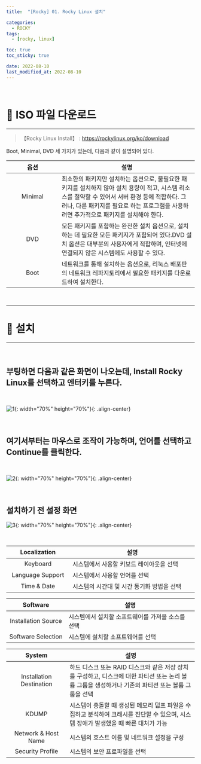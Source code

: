 ```yaml
---
title:  "[Rocky] 01. Rocky Linux 설치" 

categories:
  - ROCKY
tags:
  - [rocky, linux]

toc: true
toc_sticky: true

date: 2022-08-10
last_modified_at: 2022-08-10
---
```

<br>

# 🔔 ISO 파일 다운로드 
---

<style>
table {
    font-size: 12pt;
}
table th:first-of-type {
    width: 5%;
}
table th:nth-of-type(2) {
    width: 20%;
}
table th:nth-of-type(3) {
    width: 50%;
}
table th:nth-of-type(4) {
    width: 30%;
} 
big { 
    font-size: 25px 
}
</style>

> 【Rocky Linux Install】 : <https://rockylinux.org/ko/download>



Boot, Minimal, DVD 세 가지가 있는데, 다음과 같이 설명되어 있다.



|옵션|설명|
|:---:|---|
|Minimal|최소한의 패키지만 설치하는 옵션으로, 불필요한 패키지를 설치하지 않아 설치 용량이 적고, 시스템 리소스를 절약할 수 있어서 서버 환경 등에 적합하다. 그러나, 다른 패키지를 필요로 하는 프로그램을 사용하려면 추가적으로 패키지를 설치해야 한다.|
|DVD|모든 패키지를 포함하는 완전한 설치 옵션으로, 설치하는 데 필요한 모든 패키지가 포함되어 있다.DVD 설치 옵션은 대부분의 사용자에게 적합하며, 인터넷에 연결되지 않은 시스템에도 사용할 수 있다. | 
|Boot|네트워크를 통해 설치하는 옵션으로, 리눅스 배포판의 네트워크 레파지토리에서 필요한 패키지를 다운로드하여 설치한다.|

<br>

---

# 🔔 설치
---

<br>

## 부팅하면 다음과 같은 화면이 나오는데, Install Rocky Linux를 선택하고 엔터키를 누른다.

<br>

![1](https://user-images.githubusercontent.com/42735894/231513467-680e35a5-1430-4dea-8b07-11bfcff82ccb.png){: width="70%" height="70%"}{: .align-center}

<br>

## 여기서부터는 마우스로 조작이 가능하며, 언어를 선택하고 Continue를 클릭한다.

<br>

![2](https://user-images.githubusercontent.com/42735894/231514452-290b5fdc-3b80-436f-9bc6-76f8ea4232dd.png){: width="70%" height="70%"}{: .align-center}

<br>

## 설치하기 전 설정 화면

![3](https://user-images.githubusercontent.com/42735894/231517078-87318024-b8f5-4aad-b5dd-4d4fc703e4c0.png){: width="70%" height="70%"}{: .align-center}


<br>

|Localization|설명|
|:---:|---|
|Keyboard|시스템에서 사용할 키보드 레이아웃을 선택|
|Language Support|시스템에서 사용할 언어를 선택|
|Time & Date|시스템의 시간대 및 시간 동기화 방법을 선택|


|Software|설명|
|:---:|---|
|Installation Source|시스템에서 설치할 소프트웨어를 가져올 소스를 선택|
|Software Selection|시스템에 설치할 소프트웨어를 선택|


|System|설명|
|:---:|---|
|Installation Destination|하드 디스크 또는 RAID 디스크와 같은 저장 장치를 구성하고, 디스크에 대한 파티션 또는 논리 볼륨 그룹을 생성하거나 기존의 파티션 또는 볼륨 그룹을 선택|
|KDUMP|시스템이 충돌할 때 생성된 메모리 덤프 파일을 수집하고 분석하여 크래시를 진단할 수 있으며, 시스템 장애가 발생했을 때 빠른 대처가 가능|
|Network & Host Name|시스템의 호스트 이름 및 네트워크 설정을 구성|
|Security Profile|시스템의 보안 프로파일을 선택|